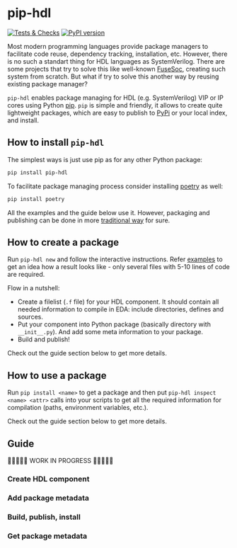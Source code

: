 # pip-hdl

[![Tests & Checks](https://github.com/esynr3z/pip-hdl/actions/workflows/test.yml/badge.svg)](https://github.com/esynr3z/pip-hdl/actions/workflows/test.yml)
[![PyPI version](https://badge.fury.io/py/pip-hdl.svg)](https://badge.fury.io/py/pip-hdl)

Most modern programming languages provide package managers to facilitate code reuse, dependency tracking, installation, etc. However, there is no such a standart thing for HDL languages as SystemVerilog. There are some projects that try to solve this like well-known [FuseSoc](https://github.com/olofk/fusesoc), creating such system from scratch. But what if try to solve this another way by reusing existing package manager?

`pip-hdl` enables package managing for HDL (e.g. SystemVerilog) VIP or IP cores using Python [pip](https://pip.pypa.io/en/stable/). `pip` is simple and friendly, it allows to create quite lightweight packages, which are easy to publish to [PyPi](https://pypi.org/) or your local index, and install.

## How to install `pip-hdl`

The simplest ways is just use pip as for any other Python package:

```bash
pip install pip-hdl
```

To facilitate package managing process consider installing [poetry](https://python-poetry.org/) as well:

```bash
pip install poetry
```

All the examples and the guide below use it. However, packaging and publishing can be done in more [traditional way](https://packaging.python.org/en/latest/tutorials/packaging-projects/) for sure.

## How to create a package

Run `pip-hdl new` and follow the interactive instructions. Refer [examples](example/dummy_math_lib) to get an idea how a result looks like - only several files with 5-10 lines of code are required.

Flow in a nutshell:

- Create a filelist (`.f` file) for your HDL component. It should contain all needed information to compile in EDA: include directories, defines and sources.
- Put your component into Python package (basically directory with `__init__.py`). And add some meta information to your package.
- Build and publish!

Check out the guide section below to get more details.

## How to use a package

Run `pip install <name>` to get a package and then put `pip-hdl inspect <name> <attr>` calls into your scripts to get all the required information for compilation (paths, environment variables, etc.).

Check out the guide section below to get more details.

## Guide

🚧🚧🚧🚧🚧 WORK IN PROGRESS 🚧🚧🚧🚧🚧

### Create HDL component

### Add package metadata

### Build, publish, install

### Get package metadata